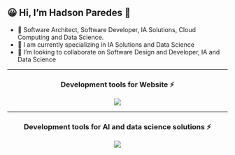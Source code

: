 ## 😀 Hi, I’m **Hadson Paredes** 👋
- 👀 Software Architect, Software Developer, IA Solutions, Cloud Computing and Data Science.
- 🌱 I am currently specializing in IA Solutions and Data Science
- 💞️ I’m looking to collaborate on Software Design and Developer, IA and Data Science

<hr>
<h3 align="center">Development tools for Website ⚡</h3>

<p align="center">
  <a href="https://skillicons.dev">
    <img src="https://skillicons.dev/icons?i=php,cs,bootstrap,js,jquery,html,css,angular,ts,visualstudio,vscode,sublime,aws,azure,mysql,postman&theme=dark&perline=8" />
  </a>
</p>

<hr>
<h3 align="center">Development tools for AI and data science solutions ⚡</h3>

<p align="center">
  <a href="https://skillicons.dev">
    <img src="https://skillicons.dev/icons?i=py,fastapi,anaconda,postman,sklearn,tensorflow,vscode&theme=dark&perline=8" />
  </a>
</p>


<!--

<details>
  <summary>Github Stats ⚡</summary>
  
  <a href="#">![Github stats](https://github-readme-stats.vercel.app/api?username=devhadson&theme=blueberry&count_private=true&hide_border=true&line_height=20)</a>
  <a href="#">![Top Langs](https://github-readme-stats.vercel.app/api/top-langs/?username=devhadson&layout=compact&theme=blueberry&count_private=true&hide_border=true)</a>
</details>

**devhadson/devhadson** is a ✨ _special_ ✨ repository because its `README.md` (this file) appears on your GitHub profile.

Here are some ideas to get you started:

- 🔭 I’m currently working on ...
- 🌱 I’m currently learning ...
- 👯 I’m looking to collaborate on ...
- 🤔 I’m looking for help with ...
- 💬 Ask me about ...
- 📫 How to reach me: ...
- 😄 Pronouns: ...
- ⚡ Fun fact: ...
-->
